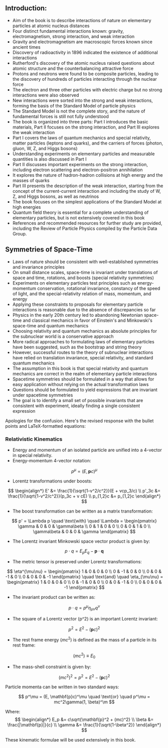 ## Introduction:

- Aim of the book is to describe interactions of nature on elementary particles at atomic nucleus distances
- Four distinct fundamental interactions known: gravity, electromagnetism, strong interaction, and weak interaction
- Gravity and electromagnetism are macroscopic forces known since ancient times
- Discovery of radioactivity in 1896 indicated the existence of additional interactions
- Rutherford's discovery of the atomic nucleus raised questions about atomic structure and the counterbalancing attractive force
- Protons and neutrons were found to be composite particles, leading to the discovery of hundreds of particles interacting through the nuclear force
- The electron and three other particles with electric charge but no strong interactions were also observed
- New interactions were sorted into the strong and weak interactions, forming the basis of the Standard Model of particle physics
- The Standard Model is not the complete story, and the nature of fundamental forces is still not fully understood
- The book is organized into three parts: Part I introduces the basic materials, Part II focuses on the strong interaction, and Part III explores the weak interaction
- Part I covers the laws of quantum mechanics and special relativity, matter particles (leptons and quarks), and the carriers of forces (photon, gluon, W, Z, and Higgs bosons)
- Understanding experiments on elementary particles and measurable quantities is also discussed in Part I
- Part II discusses important experiments on the strong interaction, including electron scattering and electron-positron annihilation
- It explores the nature of hadron-hadron collisions at high energy and the masses of quarks
- Part III presents the description of the weak interaction, starting from the concept of the current-current interaction and including the study of W, Z, and Higgs bosons, as well as neutrinos
- The book focuses on the simplest applications of the Standard Model at high energies
- Quantum field theory is essential for a complete understanding of elementary particles, but is not extensively covered in this book
- References and recommended resources for further study are provided, including the Review of Particle Physics compiled by the Particle Data Group.

## Symmetries of Space-Time

- Laws of nature should be consistent with well-established symmetries and invariance principles
- On small distance scales, space-time is invariant under translations of space and time, rotations, and boosts (special relativity symmetries)
- Experiments on elementary particles test principles such as energy-momentum conservation, rotational invariance, constancy of the speed of light, and the special-relativity relation of mass, momentum, and energy
- Applying these constraints to proposals for elementary particle interactions is reasonable due to the absence of discrepancies so far
- Physics in the early 20th century led to abandoning Newtonian space-time and classical mechanics in favor of Einstein's and Minkowski's space-time and quantum mechanics
- Choosing relativity and quantum mechanics as absolute principles for the subnuclear world is a conservative approach
- More radical approaches to formulating laws of elementary particles have been suggested, such as the bootstrap and string theory
- However, successful routes to the theory of subnuclear interactions have relied on translation invariance, special relativity, and standard quantum mechanics
- The assumption in this book is that special relativity and quantum mechanics are correct in the realm of elementary particle interactions
- Spacetime symmetries should be formulated in a way that allows for easy application without relying on the actual transformation laws
- Questions should be formulated to yield expressions that are invariant under spacetime symmetries
- The goal is to identify a small set of possible invariants that are consistent with experiment, ideally finding a single consistent expression

Apologies for the confusion. Here's the revised response with the bullet points and LaTeX-formatted equations:

### Relativistic Kinematics

- Energy and momentum of an isolated particle are unified into a 4-vector in special relativity.
- Energy-momentum 4-vector notation: 

$$
p^\mu = (E, \mathbf{p}c)^\mu
$$

* Lorentz transformations under boosts:

$$
\begin{align*}
E' &= \frac{1}{\sqrt{1-v^2/c^2}}(E + vcp_3/c) \\
p'_3c &= \frac{1}{\sqrt{1-v^2/c^2}}(p_3c + v cE) \\
p_{1,2}c &= p_{1,2}c
\end{align*}
$$

* The boost transformation can be written as a matrix transformation:

$$
p' = \Lambda p \quad \text{with} \quad \Lambda = \begin{pmatrix} 
\gamma & 0 & 0 & \gamma\beta \\
0 & 1 & 0 & 0 \\
0 & 0 & 1 & 0 \\
\gamma\beta & 0 & 0 & \gamma
\end{pmatrix}
$$

* The Lorentz invariant Minkowski space vector product is given by:

$$ 
p \cdot q = E_p E_q - \mathbf{p} \cdot \mathbf{q} 
$$

* The metric tensor is preserved under Lorentz transformations:

$$ 
\eta^{\mu\nu} = \begin{pmatrix} 
1 & 0 & 0 & 0 \\
0 & -1 & 0 & 0 \\
0 & 0 & -1 & 0 \\
0 & 0 & 0 & -1
\end{pmatrix} \quad \text{and} \quad \eta_{\mu\nu} = \begin{pmatrix} 
1 & 0 & 0 & 0 \\
0 & -1 & 0 & 0 \\
0 & 0 & -1 & 0 \\
0 & 0 & 0 & -1
\end{pmatrix} 
$$

* The invariant product can be written as: 

$$
p \cdot q = p^\mu \eta_{\mu\nu} q^\nu
$$

* The square of a Lorentz vector (p^2) is an important Lorentz invariant:

$$
p^2 = E^2 - (\mathbf{p}c)^2 
$$

* The rest frame energy ($mc^2$) is defined as the mass of a particle in its rest frame:

$$
(mc^2) \equiv E_0
$$

* The mass-shell constraint is given by:

$$
(mc^2)^2 = p^2 = E^2 - (\mathbf{p}c)^2 
$$

Particle momenta can be written in two standard ways:

$$
p^\mu = (E, \mathbf{p}c)^\mu \quad \text{or} \quad p^\mu = mc^2\gamma(1, \beta)^\m
$$

Where:
$$
\begin{align*}
E_p &= c\sqrt{\mathbf{p}^2 + (mc)^2} \\
\beta &= \frac{|\mathbf{p}|}{c} \\
\gamma &= \frac{1}{\sqrt{1-\beta^2}}
\end{align*}
$$

These kinematic formulae will be used extensively in this book.